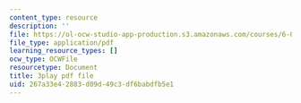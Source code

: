 ```yaml
---
content_type: resource
description: ''
file: https://ol-ocw-studio-app-production.s3.amazonaws.com/courses/6-042j-mathematics-for-computer-science-spring-2015/267a33e42883d09d49c3df6babdfb5e1_Mhip1rljvRo.pdf
file_type: application/pdf
learning_resource_types: []
ocw_type: OCWFile
resourcetype: Document
title: 3play pdf file
uid: 267a33e4-2883-d09d-49c3-df6babdfb5e1
---
```


